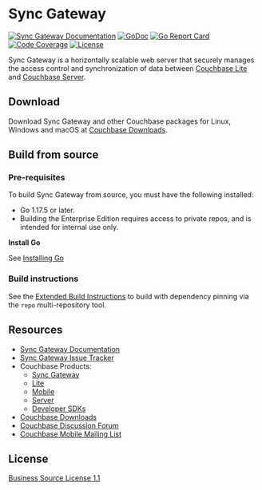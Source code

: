 # Sync Gateway

[![Sync Gateway Documentation](https://img.shields.io/badge/documentation-current-blue.svg)][SG_DOCS]
[![GoDoc](https://godoc.org/github.com/couchbase/sync_gateway?status.svg)](https://godoc.org/github.com/couchbase/sync_gateway)
[![Go Report Card](https://goreportcard.com/badge/github.com/couchbase/sync_gateway)](https://goreportcard.com/report/github.com/couchbase/sync_gateway)
[![Code Coverage](https://img.shields.io/coveralls/github/couchbase/sync_gateway.svg)](https://coveralls.io/github/couchbase/sync_gateway)
[![License](https://img.shields.io/badge/license-BSL%201.1-lightgrey)](https://github.com/couchbase/sync_gateway/blob/master/LICENSE)

Sync Gateway is a horizontally scalable web server that securely manages the access control and
synchronization of data between [Couchbase Lite][CB_LITE] and [Couchbase Server][CB_SERVER].

## Download

Download Sync Gateway and other Couchbase packages for Linux, Windows and macOS at [Couchbase Downloads][CB_DOWNLOAD].

## Build from source

### Pre-requisites

To build Sync Gateway from source, you must have the following installed:

* Go 1.17.5 or later.
* Building the Enterprise Edition requires access to private repos, and is intended for internal use only.

**Install Go**

See [Installing Go](https://golang.org/doc/install)

### Build instructions

See the [Extended Build Instructions](docs/BUILD.md) to build with dependency pinning via the `repo` multi-repository tool.

## Resources

- [Sync Gateway Documentation][SG_DOCS]
- [Sync Gateway Issue Tracker][SG_ISSUES]
- Couchbase Products:
    - [Sync Gateway][CB_GATEWAY]
    - [Lite][CB_LITE]
    - [Mobile][CB_MOBILE]
    - [Server][CB_SERVER]
    - [Developer SDKs][CB_SDK]
- [Couchbase Downloads][CB_DOWNLOAD]
- [Couchbase Discussion Forum][CB_FORUM]
- [Couchbase Mobile Mailing List][MAILING_LIST]

## License

[Business Source License 1.1](https://github.com/couchbase/sync_gateway/blob/master/LICENSE)

[CB_MOBILE]: https://www.couchbase.com/products/mobile
[CB_GATEWAY]: https://www.couchbase.com/products/sync-gateway
[CB_LITE]: https://www.couchbase.com/products/lite
[CB_SERVER]: https://www.couchbase.com/products/server
[CB_SDK]: https://www.couchbase.com/products/developer-sdk
[CB_DOWNLOAD]: https://www.couchbase.com/downloads
[CB_FORUM]: http://forums.couchbase.com
[SG_REPO]: https://github.com/couchbase/sync_gateway
[SG_DOCS]: https://docs.couchbase.com/sync-gateway/current/introduction.html
[SG_ISSUES]: https://github.com/couchbase/sync_gateway/issues?q=is%3Aissue+is%3Aopen
[MAILING_LIST]: https://groups.google.com/forum/?fromgroups#!forum/mobile-couchbase

